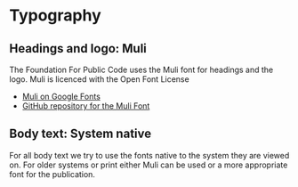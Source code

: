 # Typography

## Headings and logo: Muli

The Foundation For Public Code uses the Muli font for headings and the logo. Muli is licenced with the Open Font License

* [Muli on Google Fonts](https://fonts.google.com/specimen/Muli)
* [GitHub repository for the Muli Font](https://github.com/vernnobile/MuliFont)

## Body text: System native

For all body text we try to use the fonts native to the system they are viewed on. For older systems or print either Muli can be used or a more appropriate font for the publication.
